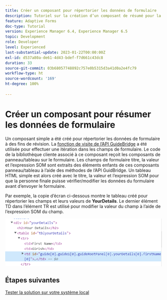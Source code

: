 ```yaml
---
title: Créer un composant pour répertorier les données de formulaire
description: Tutoriel sur la création d’un composant de résumé pour la révision des données de formulaire avant envoi.
feature: Adaptive Forms
doc-type: Tutorial
version: Experience Manager 6.4, Experience Manager 6.5
topic: Development
role: Developer
level: Experienced
last-substantial-update: 2023-01-22T00:00:00Z
exl-id: d537a80a-de61-4d43-bdef-f7d661c43dc8
duration: 33
source-git-commit: 03b68057748892c757e0b5315d3a41d0a2e4fc79
workflow-type: ht
source-wordcount: '169'
ht-degree: 100%

---
```


# Créer un composant pour résumer les données de formulaire

Un composant simple a été créé pour répertorier les données de formulaire à des fins de révision. La [fonction de visite de l’API GuideBridge](https://developer.adobe.com/experience-manager/reference-materials/6-5/forms/javascript-api/GuideBridge.html?q=visit) a été utilisée pour effectuer une itération dans les champs de formulaire. Le code de la bibliothèque cliente associé à ce composant reçoit les composants de panneau/tableau sur le formulaire. Les champs de formulaire titre, la valeur et l’expression SOM sont extraits des éléments enfants de ces composants panneau/tableau à l’aide des méthodes de l’API GuidBridge. Un tableau HTML simple est alors créé avec le titre, la valeur et l’expression SOM pour que la personne finale puisse vérifier/modifier les données du formulaire avant d’envoyer le formulaire.

Par exemple, la copie d’écran ci-dessous montre le tableau créé pour répertorier les champs et leurs valeurs de **YourDetails**. Le dernier élément TD dans l’élément TR est utilisé pour modifier la valeur du champ à l’aide de l’expression SOM du champ.

![visit-func](assets/visit-function.png)

## Étapes suivantes

[Tester la solution sur votre système local](./deploy-on-your-system.md)
